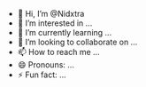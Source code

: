 - 👋 Hi, I’m @Nidxtra
- 👀 I’m interested in ...
- 🌱 I’m currently learning ...
- 💞️ I’m looking to collaborate on ...
- 📫 How to reach me ...
- 😄 Pronouns: ...
- ⚡ Fun fact: ...

<!---
Nidxtra/Nidxtra is a ✨ special ✨ repository because its `README.md` (this file) appears on your GitHub profile.
You can click the Preview link to take a look at your changes.
--->
